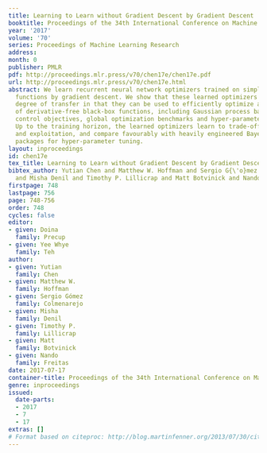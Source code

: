 ```yaml
---
title: Learning to Learn without Gradient Descent by Gradient Descent
booktitle: Proceedings of the 34th International Conference on Machine Learning
year: '2017'
volume: '70'
series: Proceedings of Machine Learning Research
address: 
month: 0
publisher: PMLR
pdf: http://proceedings.mlr.press/v70/chen17e/chen17e.pdf
url: http://proceedings.mlr.press/v70/chen17e.html
abstract: We learn recurrent neural network optimizers trained on simple synthetic
  functions by gradient descent. We show that these learned optimizers exhibit a remarkable
  degree of transfer in that they can be used to efficiently optimize a broad range
  of derivative-free black-box functions, including Gaussian process bandits, simple
  control objectives, global optimization benchmarks and hyper-parameter tuning tasks.
  Up to the training horizon, the learned optimizers learn to trade-off exploration
  and exploitation, and compare favourably with heavily engineered Bayesian optimization
  packages for hyper-parameter tuning.
layout: inproceedings
id: chen17e
tex_title: Learning to Learn without Gradient Descent by Gradient Descent
bibtex_author: Yutian Chen and Matthew W. Hoffman and Sergio G{\'o}mez Colmenarejo
  and Misha Denil and Timothy P. Lillicrap and Matt Botvinick and Nando de Freitas
firstpage: 748
lastpage: 756
page: 748-756
order: 748
cycles: false
editor:
- given: Doina
  family: Precup
- given: Yee Whye
  family: Teh
author:
- given: Yutian
  family: Chen
- given: Matthew W.
  family: Hoffman
- given: Sergio Gómez
  family: Colmenarejo
- given: Misha
  family: Denil
- given: Timothy P.
  family: Lillicrap
- given: Matt
  family: Botvinick
- given: Nando
  family: Freitas
date: 2017-07-17
container-title: Proceedings of the 34th International Conference on Machine Learning
genre: inproceedings
issued:
  date-parts:
  - 2017
  - 7
  - 17
extras: []
# Format based on citeproc: http://blog.martinfenner.org/2013/07/30/citeproc-yaml-for-bibliographies/
---
```

